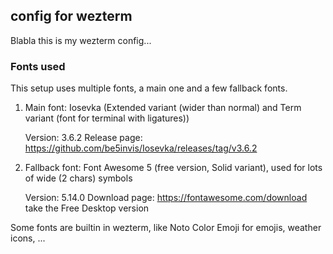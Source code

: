 ## config for wezterm

Blabla this is my wezterm config...

### Fonts used

This setup uses multiple fonts, a main one and a few fallback fonts.

1. Main font: Iosevka (Extended variant (wider than normal) and Term variant (font for terminal with ligatures))

   Version: 3.6.2
   Release page: https://github.com/be5invis/Iosevka/releases/tag/v3.6.2

2. Fallback font: Font Awesome 5 (free version, Solid variant), used for lots of wide (2 chars) symbols

   Version: 5.14.0
   Download page: https://fontawesome.com/download take the Free Desktop version

Some fonts are builtin in wezterm, like Noto Color Emoji for emojis, weather icons, ...
